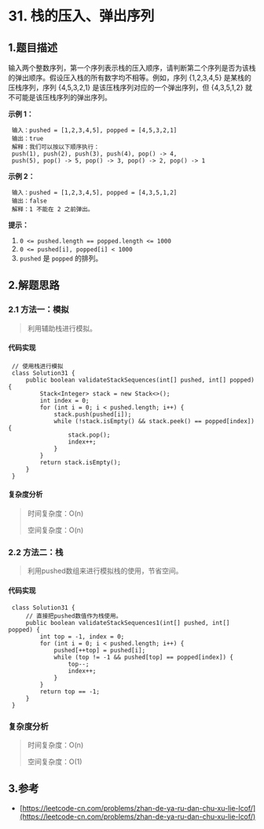 # 31. 栈的压入、弹出序列

## 1.题目描述

输入两个整数序列，第一个序列表示栈的压入顺序，请判断第二个序列是否为该栈的弹出顺序。假设压入栈的所有数字均不相等。例如，序列 {1,2,3,4,5} 是某栈的压栈序列，序列 {4,5,3,2,1} 是该压栈序列对应的一个弹出序列，但 {4,3,5,1,2} 就不可能是该压栈序列的弹出序列。

**示例 1：**

```text
 输入：pushed = [1,2,3,4,5], popped = [4,5,3,2,1]
 输出：true
 解释：我们可以按以下顺序执行：
 push(1), push(2), push(3), push(4), pop() -> 4,
 push(5), pop() -> 5, pop() -> 3, pop() -> 2, pop() -> 1
```

**示例 2：**

```text
 输入：pushed = [1,2,3,4,5], popped = [4,3,5,1,2]
 输出：false
 解释：1 不能在 2 之前弹出。
```

**提示：**

1. `0 <= pushed.length == popped.length <= 1000`
2. `0 <= pushed[i], popped[i] < 1000`
3. `pushed` 是 `popped` 的排列。

## 2.解题思路

### 2.1 方法一：模拟

> 利用辅助栈进行模拟。

#### 代码实现

```text
 // 使用栈进行模拟
 class Solution31 {
     public boolean validateStackSequences(int[] pushed, int[] popped) {
         Stack<Integer> stack = new Stack<>();
         int index = 0;
         for (int i = 0; i < pushed.length; i++) {
             stack.push(pushed[i]);
             while (!stack.isEmpty() && stack.peek() == popped[index]) {
                 stack.pop();
                 index++;
             }
         }
         return stack.isEmpty();
     }
 }
```

#### 复杂度分析

> 时间复杂度：O\(n\)
>
> 空间复杂度：O\(n\)

### 2.2 方法二：栈

> 利用pushed数组来进行模拟栈的使用，节省空间。

#### 代码实现

```text
 class Solution31 {
     // 直接把pushed数值作为栈使用。
     public boolean validateStackSequences1(int[] pushed, int[] popped) {
         int top = -1, index = 0;
         for (int i = 0; i < pushed.length; i++) {
             pushed[++top] = pushed[i];
             while (top != -1 && pushed[top] == popped[index]) {
                 top--;
                 index++;
             }
         }
         return top == -1;
     }
 }
```

### 复杂度分析

> 时间复杂度：O\(n\)
>
> 空间复杂度：O\(1\)

## 3.参考

* [https://leetcode-cn.com/problems/zhan-de-ya-ru-dan-chu-xu-lie-lcof/](https://leetcode-cn.com/problems/zhan-de-ya-ru-dan-chu-xu-lie-lcof/)

